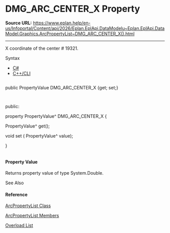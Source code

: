 # DMG_ARC_CENTER_X Property

**Source URL:** https://www.eplan.help/en-us/Infoportal/Content/api/2026/Eplan.EplApi.DataModelu~Eplan.EplApi.DataModel.Graphics.ArcPropertyList~DMG_ARC_CENTER_X().html

---

X coordinate of the center # 19321.

Syntax

- [C#](#i-syntax-CS)
- [C++/CLI](#i-syntax-CPP2005)

```
```
public PropertyValue DMG_ARC_CENTER_X {get; set;}
```
```

```
```
public:
property PropertyValue^ DMG_ARC_CENTER_X {
   PropertyValue^ get();
   void set (    PropertyValue^ value);
}
```
```

#### Property Value

Returns property value of type System.Double.



See Also

#### Reference

[ArcPropertyList Class](Eplan.EplApi.DataModelu~Eplan.EplApi.DataModel.Graphics.ArcPropertyList.html)
  
[ArcPropertyList Members](Eplan.EplApi.DataModelu~Eplan.EplApi.DataModel.Graphics.ArcPropertyList_members.html)
  
[Overload List](Eplan.EplApi.DataModelu~Eplan.EplApi.DataModel.Graphics.ArcPropertyList~DMG_ARC_CENTER_X.html)
